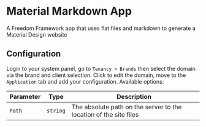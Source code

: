 # Material Markdown App

A Freedom Framework app that uses flat files and markdown to generate a Material Design website

## Configuration

Login to your system panel, go to `Tenancy > Brands` then select the domain via the brand and client selection. Click to edit the domain, move to the `Application` tab and add your configuration. Available options:

| Parameter | Type | Description |
| --- | --- | --- |
| `Path` | `string` | The absolute path on the server to the location of the site files |
